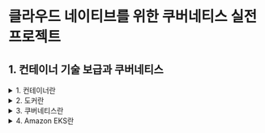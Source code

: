 # 클라우드 네이티브를 위한 쿠버네티스 실전 프로젝트 

## 1. 컨테이너 기술 보급과 쿠버네티스

<details><summary> 1. 컨테이너란 </summary>

### 1. 컨테이너란 

#### 컨테이너 vs 가상머신


![image](https://user-images.githubusercontent.com/28394879/152093444-1ec4e0ef-8628-44b1-ba01-5d5413810eec.png)
자료: Google Cloud 홈페이지

**가상머신**  
- 호스트OS에 하이퍼바이저를 설치하고 그 위에 게스트 OS를 동작 

**컨테이너**
- 호스트OS에 컨테이너 런타임을 올리고 그 위에 프로세서로서 컨테이너를 동작
- 호스트OS의 커널을 공유하면서 분리된 프로세스로서 실행해 마치 가상 머신이 움직이는 것처럼 보이는 기술
- 컨테이너 실체는 단순한 프로세스이므로 가상 머신에 비해 매우 가볍고 빠르게 동작 가능

</details>

<details><summary> 2. 도커란 </summary>

### 2. 도커란

#### 2.1 도커의 특징과 장점
- 도커는 컨테이너를 동작시키기 위한 엔진 중 하나이다.
- 단기간에 인기를 얻은 두가지의 특징을 가짐
  - 컨테이너 관리 방식 (Dockerfile로 동일한 컨테이너 이미지를 간단히 만들 수 있음)
  - 컨테이너 이미지를 저장, 공유하기 위한 에코시스템이 초기부터 준비되었다 (도커 허브)
- 도커 허브에 이미지를 전송하거나 다운로드 함으로써, 개발 환경, 스테이징 환경과 서비스 환경으로 동일한 컨테이너 이미지를 배포할 수 있으므로 테스트를 거친 컨테이너 이미지를 서비스 환경에 안정적으로 배포할 수 있다. 

#### 2.2 도커를 통한 조직의 문제 해결 

**도커 이전의 관리 방법**  
인프라팀: OS(커널), OS(커널 이외), 실행 런타임(자바 등), 미들웨어(톰캣 등) 등을 준비하고 관리 한다.  
애플리케이션팀: 애플리케이션을 준비하고 관리한다.

- 위처럼 두개의 팀으로 분업하더라도, 미들웨어 설정 변경 등이 필요하면 애플리케이션팀은 항상 인프라팀에 작업을 의뢰해야한다는 문제가 생긴다.
- 인프라팀은 많은 서버를 관리하고 있어 애플리케이션팀이 요구하는 환경을 제공할 떄 까지의 시간이 길어진다.
- 이 경우 애플리케이션팀이 Dockerfile로 미들웨어를 포함한 설정을 관리하면 빠르게 설정을 변경할 수 있다. 


**도커 이후의 관리 방법**  
인프라팀: OS(커널), 컨테이너 런타임 등을 준비하고 관리
애플리케이션팀: OS(커널 이외), 실행 런타임(자바 등), 미들웨어(톰캣 등) 애플리케이션 등을 준비하고 관리  

- 실행 런타임보다 상위 설정 등은 애플리케이션팀에서 준비하는 것이 효율적
- 보안 설정이 완료되고 안전한 도커 기본이미지를 인프라팀이 준비하고 개발자에게 제공하는 경우는 괜찮다. 
- 작은 변경 요청사항을 인프라팀이 일일히 받지 않아도 되기 떄문에 각 팀은 서로 장점만 취할 수 있다 

#### 2.3 도커의 과제와 오케스트레이션 도구의 필요성 
- 도커는 컨테이너 여러 개를 실행할 떄 문제가 있다.
- 보통 시스템 구성이 커지면 컨테이너 여러 개를 연결해 서비스 하나를 만들게 된다.
- 이런 구성일 때 문제 되는 것 중 하나로 컨테이너 사이의 통신과 가용성 확보가 있다.
- 서비스 환경에서 시스템을 동작시키기 위해 컴포넌트 각각을 다중화 하는 것은 기본이다.
  - 예) 컨테이너가 스케일 아웃 등을 하는 경우 로드밸런서에 어떻게 연결하는 것이 좋을까?
  - 예) 가상 머신 1대 안에서 컨테이너 여러 개를 동작시키는 경우 리소스 제어는 어떻게 하면 좋을까?
  - 위의 예시들은 한쪽 컨테이너에 부하가 높아져도 다른 한쪽 컨테이너의 성능이 떨어지지 않게 하는 다중화 관련 고민이다
- 이러한 과제를 해결하기 위해 등장한 것이 바로 쿠버네티스와 같은 컨테이너 오케스트레이션 도구들이다.

</details>

<details><summary> 3. 쿠버네티스란 </summary>

### 3. 쿠버네티스란

#### 3.1 쿠버네티스의 개념
- 쿠버네티스는 데이터 플레인이라는 서버를 여러 대 실행시켜 그 위에 가상 오케스트레이션 계층을 구축하고 거기에서 컨테이너가 동작한다.
  - 컨테이너 이용자는 컨테이너 그룹을 하나의 큰 머신 리소스로 볼 수 있어 인프라를 추상화할 수 있다. 
  - 여러 대의 서버로 구성이 가능하므로 단일 장애점을 배제할 수 있는 장점이 있다.
- 쿠버네티스는 어떤 가상 머신에서 어느 정도의 컨테이너를 동작시킬지를 관리하거나, 새로운 컨테이너를 배포할 때 어떤 가상 머신에 배포하면 좋을지 등을 자동으로 판단한다.
  - 장애가 발생한 컨테이너를 정지시키고 재시작하는 구조도 갖고 있다.
  - 이러한 기능은 컨트롤 플레인이라는 마스터 노드 그룹에서 구현된다 

![image](https://user-images.githubusercontent.com/28394879/152100663-4307f79a-333c-4c70-83a3-90f412ea45fd.png)


#### 3.2 쿠버네티스의 기본 오브젝트

**파드**  
- 쿠버네티스의 최소 단위
- 파드 하나 안에서는 하나 이상의 컨테이너를 동작시킬 수 있다.
- 파드에서는 어떤 컨테이너 이미지를 사용할지 등을 설정한다.

**레플리카셋**  
- 파드를 얼마나 동작시킬지 관리하는 오브젝트
- 레플리카셋에서 파드의 수를 설정하면 그만큼의 파드가 동작하는 것을 보장한다.

**디플로이먼트**  
- 배포 이력을 관리한다.
- 애플리케이션의 새로운 버전을 릴리즈하거나, 부하 증가에 따라 레플리카셋 수를 변경하는 등을 관리할 수 있다.
- 새로운 버전의 애플리케이션 릴리즈 이후 문제가 발생하면 바로 이전 버전으로 쉽게 롤백할 수 있다.
- 서비스를 운영하는 상황 대부분에서 파드를 동작시킬 떄는 디플로이먼트 단위로 관리한다.

**서비스**
- 배포한 파드를 쿠버네티스 클러스터 외부에 공개하기 위한 구조를 제공한다.
- 공개하는 방법은 여러가지이고, 대표적인 방법이 로드밸런서를 사용하는 것이다.
- 클러스터 내에 파드 여러 개를 동작시킨 경우 그 앞단에 로드밸런서를 배치하여 특정 파드를 클러스터 외부로 공개할수 있다.

![image](https://user-images.githubusercontent.com/28394879/152099980-fc9ad096-83ed-4f31-bf31-34a3beb269c1.png)
- 출처: 클라우드 네이티브를 위한 쿠버네티스 실적 프로젝트 책

</details>

<details><summary> 4. Amazon EKS란 </summary>

</details>